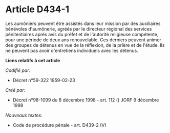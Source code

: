 # Article D434-1

Les aumôniers peuvent être assistés dans leur mission par des auxiliaires bénévoles d'aumônerie, agréés par le directeur
régional des services pénitentiaires après avis du préfet et de l'autorité religieuse compétente, pour une période de deux
ans renouvelable. Ces derniers peuvent animer des groupes de détenus en vue de la réflexion, de la prière et de l'étude. Ils
ne peuvent pas avoir d'entretiens individuels avec les détenus.

**Liens relatifs à cet article**

_Codifié par_:

  - Décret n°59-322 1959-02-23

_Créé par_:

  - Décret n°98-1099 du 8 décembre 1998 - art. 112 () JORF 9 décembre 1998

_Nouveaux textes_:

  - Code de procédure pénale - art. D439-2 (V)
